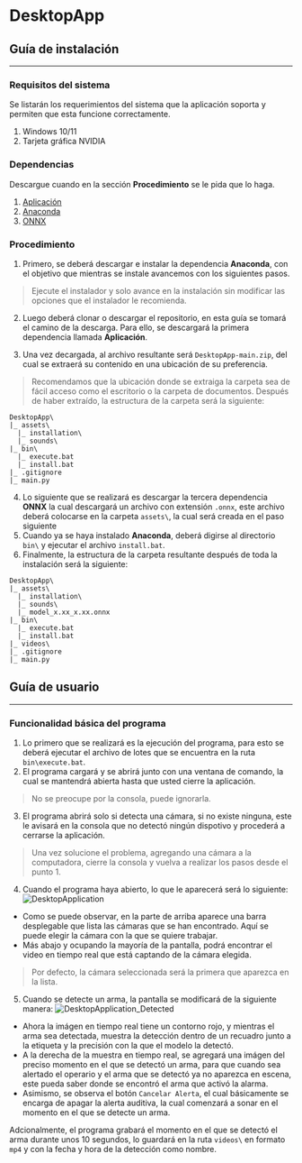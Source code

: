 # DesktopApp

## Guía de instalación

---

### Requisitos del sistema

Se listarán los requerimientos del sistema que la aplicación soporta y permiten que esta funcione correctamente.

1. Windows 10/11
2. Tarjeta gráfica NVIDIA

### Dependencias

Descargue cuando en la sección **Procedimiento** se le pida que lo haga.

1. [Aplicación](https://github.com/DelictRadar/DesktopApp/archive/refs/heads/main.zip)
2. [Anaconda](https://repo.anaconda.com/archive/Anaconda3-2023.03-1-Windows-x86_64.exe)
3. [ONNX](https://upcedupe-my.sharepoint.com/:u:/g/personal/u201815174_upc_edu_pe/ER-xoGecjfdLjAkxjWcqz98BlIvP55DuaqWUxO6eS8mYPg?e=uN3feI)

### Procedimiento

1. Primero, se deberá descargar e instalar la dependencia **Anaconda**, con el objetivo que mientras se instale avancemos con los siguientes pasos.

> Ejecute el instalador y solo avance en la instalación sin modificar las opciones que el instalador le recomienda.

2. Luego deberá clonar o descargar el repositorio, en esta guía se tomará el camino de la descarga. Para ello, se descargará la primera dependencia llamada **Aplicación**.

3. Una vez decargada, al archivo resultante será `DesktopApp-main.zip`, del cual se extraerá su contenido en una ubicación de su preferencia.

> Recomendamos que la ubicación donde se extraiga la carpeta sea de fácil acceso como el escritorio o la carpeta de documentos.
> Después de haber extraído, la estructura de la carpeta será la siguiente:

```
DesktopApp\
|_ assets\
  |_ installation\
  |_ sounds\
|_ bin\
  |_ execute.bat
  |_ install.bat
|_ .gitignore
|_ main.py
```

4. Lo siguiente que se realizará es descargar la tercera dependencia **ONNX** la cual descargará un archivo con extensión `.onnx`, este archivo deberá colocarse en la carpeta `assets\`, la cual será creada en el paso siguiente
5. Cuando ya se haya instalado **Anaconda**, deberá digirse al directorio `bin\` y ejecutar el archivo `install.bat`.
6. Finalmente, la estructura de la carpeta resultante después de toda la instalación será la siguiente:

```
DesktopApp\
|_ assets\
  |_ installation\
  |_ sounds\
  |_ model_x.xx_x.xx.onnx
|_ bin\
  |_ execute.bat
  |_ install.bat
|_ videos\
|_ .gitignore
|_ main.py
```

## Guía de usuario
---
### Funcionalidad básica del programa

1. Lo primero que se realizará es la ejecución del programa, para esto se deberá ejecutar el archivo de lotes que se encuentra en la ruta `bin\execute.bat`.
2. El programa cargará y se abrirá junto con una ventana de comando, la cual se mantendrá abierta hasta que usted cierre la aplicación.
> No se preocupe por la consola, puede ignorarla.
3. El programa abrirá solo si detecta una cámara, si no existe ninguna, este le avisará en la consola que no detectó ningún dispotivo y procederá a cerrarse la aplicación.
> Una vez solucione el problema, agregando una cámara a la computadora, cierre la consola y vuelva a realizar los pasos desde el punto 1.
4. Cuando el programa haya abierto, lo que le aparecerá será lo siguiente:
![DesktopApplication](https://cdn.discordapp.com/attachments/879826886019129425/1114757281192624149/image.png)
  - Como se puede observar, en la parte de arriba aparece una barra desplegable que lista las cámaras que se han encontrado. Aquí se puede elegir la cámara con la que se quiere trabajar.
  - Más abajo y ocupando la mayoría de la pantalla, podrá encontrar el video en tiempo real que está captando de la cámara elegida.
  > Por defecto, la cámara seleccionada será la primera que aparezca en la lista.
5. Cuando se detecte un arma, la pantalla se modificará de la siguiente manera:
![DesktopApplication_Detected](https://cdn.discordapp.com/attachments/879826886019129425/1114758826793639936/image.png)
  - Ahora la imágen en tiempo real tiene un contorno rojo, y mientras el arma sea detectada, muestra la detección dentro de un recuadro junto a la etiqueta y la precisión con la que el modelo la detectó.
  - A la derecha de la muestra en tiempo real, se agregará una imágen del preciso momento en el que se detectó un arma, para que cuando sea alertado el operario y el arma que se detectó ya no aparezca en escena, este pueda saber donde se encontró el arma que activó la alarma.
  - Asimismo, se observa el botón `Cancelar Alerta`, el cual básicamente se encarga de apagar la alerta auditiva, la cual comenzará a sonar en el momento en el que se detecte un arma.

Adcionalmente, el programa grabará el momento en el que se detectó el arma durante unos 10 segundos, lo guardará en la ruta `videos\` en formato `mp4` y con la fecha y hora de la detección como nombre.
